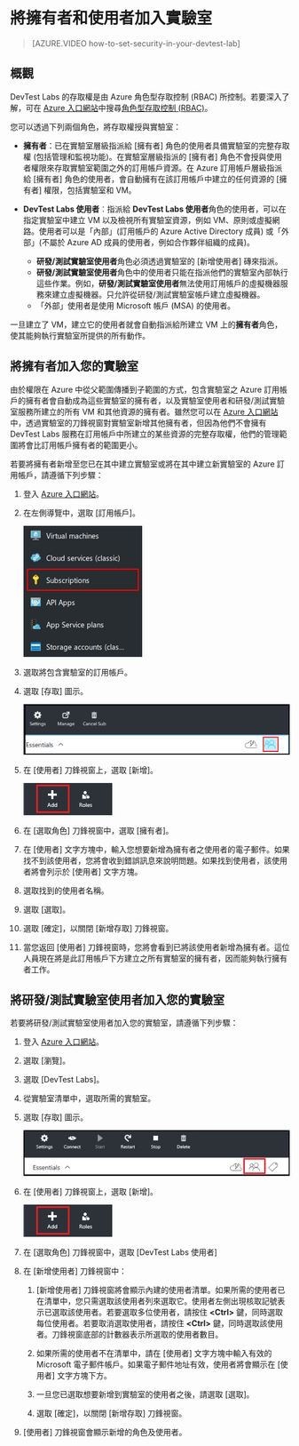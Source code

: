 <properties
	pageTitle="將擁有者和使用者加入實驗室 | Microsoft Azure"
	description="將不在訂用帳戶內的使用者安全地新增至 Azure DevTest Labs"
	services="devtest-lab,virtual-machines"
	documentationCenter="na"
	authors="tomarcher"
	manager="douge"
	editor=""/>

<tags
	ms.service="devtest-lab"
	ms.workload="na"
	ms.tgt_pltfrm="na"
	ms.devlang="na"
	ms.topic="article"
	ms.date="08/23/2016"
	ms.author="tarcher"/>

# 將擁有者和使用者加入實驗室

> [AZURE.VIDEO how-to-set-security-in-your-devtest-lab]

## 概觀
DevTest Labs 的存取權是由 Azure 角色型存取控制 (RBAC) 所控制。若要深入了解，可在 [Azure 入口網站](http://go.microsoft.com/fwlink/p/?LinkID=525040)中搜尋[角色型存取控制 (RBAC)](https://azure.microsoft.com/search/?q=role%20based%20access%20control)。


您可以透過下列兩個角色，將存取權授與實驗室：

- **擁有者**：已在實驗室層級指派給 [擁有者] 角色的使用者具備實驗室的完整存取權 (包括管理和監視功能)。在實驗室層級指派的 [擁有者] 角色不會授與使用者權限來存取實驗室範圍之外的訂用帳戶資源。在 Azure 訂用帳戶層級指派給 [擁有者] 角色的使用者，會自動擁有在該訂用帳戶中建立的任何資源的 [擁有者] 權限，包括實驗室和 VM。

-  **DevTest Labs 使用者**︰指派給 **DevTest Labs 使用者**角色的使用者，可以在指定實驗室中建立 VM 以及檢視所有實驗室資源，例如 VM、原則或虛擬網路。使用者可以是「內部」(訂用帳戶的 Azure Active Directory 成員) 或「外部」(不屬於 Azure AD 成員的使用者，例如合作夥伴組織的成員)。
	-  **研發/測試實驗室使用者**角色必須透過實驗室的 [新增使用者] 磚來指派。
	-  **研發/測試實驗室使用者**角色中的使用者只能在指派他們的實驗室內部執行這些作業。例如，**研發/測試實驗室使用者**無法使用訂用帳戶的虛擬機器服務來建立虛擬機器。只允許從研發/測試實驗室帳戶建立虛擬機器。
	- 「外部」使用者是使用 Microsoft 帳戶 (MSA) 的使用者。
 
一旦建立了 VM，建立它的使用者就會自動指派給所建立 VM 上的**擁有者**角色，使其能夠執行實驗室所提供的所有動作。

## 將擁有者加入您的實驗室

由於權限在 Azure 中從父範圍傳播到子範圍的方式，包含實驗室之 Azure 訂用帳戶的擁有者會自動成為這些實驗室的擁有者，以及實驗室使用者和研發/測試實驗室服務所建立的所有 VM 和其他資源的擁有者。雖然您可以在 [Azure 入口網站](http://go.microsoft.com/fwlink/p/?LinkID=525040)中，透過實驗室的刀鋒視窗對實驗室新增其他擁有者，但因為他們不會擁有 DevTest Labs 服務在訂用帳戶中所建立的某些資源的完整存取權，他們的管理範圍將會比訂用帳戶擁有者的範圍更小。

若要將擁有者新增至您已在其中建立實驗室或將在其中建立新實驗室的 Azure 訂用帳戶，請遵循下列步驟：

1. 登入 [Azure 入口網站](http://go.microsoft.com/fwlink/p/?LinkID=525040)。

1. 在左側導覽中，選取 [訂用帳戶]。

	![訂用帳戶連結](./media/devtest-lab-add-devtest-user/subscriptions.png)
	
1. 選取將包含實驗室的訂用帳戶。

1. 選取 [存取] 圖示。

	![存取使用者](./media/devtest-lab-add-devtest-user/access-users.png)

1. 在 [使用者] 刀鋒視窗上，選取 [新增]。

	![新增使用者](./media/devtest-lab-add-devtest-user/devtest-users-blade.png)

1. 在 [選取角色] 刀鋒視窗中，選取 [擁有者]。

1. 在 [使用者] 文字方塊中，輸入您想要新增為擁有者之使用者的電子郵件。如果找不到該使用者，您將會收到錯誤訊息來說明問題。如果找到使用者，該使用者將會列示於 [使用者] 文字方塊。

1. 選取找到的使用者名稱。

1. 選取 [選取]。

1. 選取 [確定]，以關閉 [新增存取] 刀鋒視窗。

1. 當您返回 [使用者] 刀鋒視窗時，您將會看到已將該使用者新增為擁有者。這位人員現在將是此訂用帳戶下方建立之所有實驗室的擁有者，因而能夠執行擁有者工作。

## 將研發/測試實驗室使用者加入您的實驗室

若要將研發/測試實驗室使用者加入您的實驗室，請遵循下列步驟：

1. 登入 [Azure 入口網站](http://go.microsoft.com/fwlink/p/?LinkID=525040)。

1. 選取 [瀏覽]。

1. 選取 [DevTest Labs]。

1. 從實驗室清單中，選取所需的實驗室。

1. 選取 [存取] 圖示。

	![使用者存取](./media/devtest-lab-add-devtest-user/devtest-lab-home-blade.png)

1. 在 [使用者] 刀鋒視窗上，選取 [新增]。

	![加入使用者](./media/devtest-lab-add-devtest-user/devtest-users-blade.png)

1. 在 [選取角色] 刀鋒視窗中，選取 [DevTest Labs 使用者]

1. 在 [新增使用者] 刀鋒視窗中：

	1. [新增使用者] 刀鋒視窗將會顯示內建的使用者清單。如果所需的使用者已在清單中，您只需選取該使用者列來選取它。使用者左側出現核取記號表示已選取該使用者。若要選取多位使用者，請按住 **&lt;Ctrl>** 鍵，同時選取每位使用者。若要取消選取使用者，請按住 **&lt;Ctrl>** 鍵，同時選取該使用者。刀鋒視窗底部的計數器表示所選取的使用者數目。

	1. 如果所需的使用者不在清單中，請在 [使用者] 文字方塊中輸入有效的 Microsoft 電子郵件帳戶。如果電子郵件地址有效，使用者將會顯示在 [使用者] 文字方塊下方。

	1. 一旦您已選取想要新增到實驗室的使用者之後，請選取 [選取]。

	1. 選取 [確定]，以關閉 [新增存取] 刀鋒視窗。

1. [使用者] 刀鋒視窗會顯示新增的角色及使用者。

<!---HONumber=AcomDC_0824_2016-->